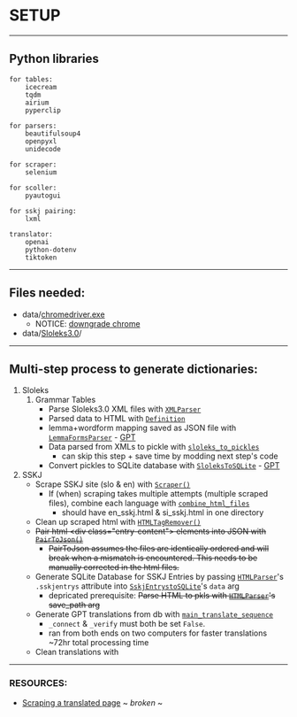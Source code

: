 # SETUP

---

## Python libraries
    for tables:
        icecream
        tqdm
        airium
        pyperclip

    for parsers:
        beautifulsoup4
        openpyxl
        unidecode

    for scraper:
        selenium

    for scoller:
        pyautogui

    for sskj pairing:
        lxml

    translator:
        openai
        python-dotenv
        tiktoken


---
## Files needed:
   - data/[chromedriver.exe](https://chromedriver.chromium.org/downloads)
     - NOTICE: [downgrade chrome](https://www.browserstack.com/guide/downgrade-to-older-versions-of-chrome)
   - data/[Sloleks3.0](https://www.clarin.si/repository/xmlui/handle/11356/1745)/

---
## Multi-step process to generate dictionaries:
   1. Sloleks
      1. Grammar Tables
            - Parse Sloleks3.0 XML files with [`XMLParser`](slo_dict_gen_pkg/parsers.py)
            - Parsed data to HTML with [`Definition`](slo_dict_gen_pkg/formatting.py)
            - lemma+wordform mapping saved as JSON file with [`LemmaFormsParser`](slo_dict_gen_pkg/parsers.py) - [GPT](https://chat.openai.com/share/aef8d7da-ae6b-431b-94ae-4c6bfca90130)
            - Data parsed from XMLs to pickle with [`sloleks_to_pickles`](slo_dict_gen_pkg/parsers.py)
              - can skip this step + save time by modding next step's code
            - Convert pickles to SQLite database with [`SloleksToSQLite`](utils/sqlite_utils.py) - [GPT](https://chatgpt.com/share/d25f1a4e-545d-42d2-87d1-cdcdf5e0eb69)
   2. SSKJ
	  - Scrape SSKJ site (slo & en) with [`Scraper()`](temp_tools/sskj_html_utils.py)
        - If (when) scraping takes multiple attempts (multiple scraped files), combine each language with [`combine_html_files`](temp_tools/combine_files.py)
          - should have en_sskj.html & si_sskj.html in one directory
      - Clean up scraped html with [`HTMLTagRemover()`](temp_tools/sskj_html_utils.py)
      - ~~Pair html \<div class="entry-content"\> elements into JSON with [`PairToJson()`](temp_tools/sskj_html_utils)~~
        - ~~PairToJson assumes the files are identically ordered and will break when a mismatch is encountered. This needs to be manually corrected in the html files.~~
      - Generate SQLite Database for SSKJ Entries by passing [`HTMLParser`](slo_dict_gen_pkg/parsers.py)'s `.sskjentrys` attribute into [`SskjEntrystoSQLite`](slo_dict_gen_pkg/parsers.py)'s `data` arg
        - depricated prerequisite: ~~Parse HTML to pkls with [`HTMLParser`](slo_dict_gen_pkg/parsers.py)'s save_path arg~~
      - Generate GPT translations from db with [`main_translate_sequence`](temp_tools/translator.py)
        - `_connect` & `_verify` must both be set `False`.
        - ran from both ends on two computers for faster translations ~72hr total processing time
      - Clean translations with 

---
### RESOURCES:
   - [Scraping a translated page](https://www.listendata.com/2020/10/translating-web-page-while-scraping.html) ~ *broken* ~

